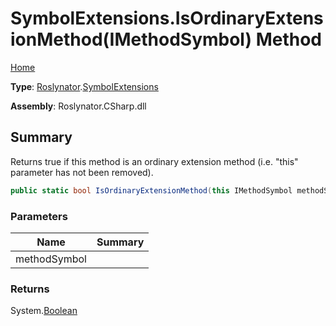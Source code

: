 # SymbolExtensions\.IsOrdinaryExtensionMethod\(IMethodSymbol\) Method

[Home](../../../README.md)

**Type**: [Roslynator](../../README.md)\.[SymbolExtensions](../README.md)

**Assembly**: Roslynator\.CSharp\.dll

## Summary

Returns true if this method is an ordinary extension method \(i\.e\. "this" parameter has not been removed\)\.

```csharp
public static bool IsOrdinaryExtensionMethod(this IMethodSymbol methodSymbol)
```

### Parameters

| Name | Summary |
| ---- | ------- |
| methodSymbol | |

### Returns

System\.[Boolean](https://docs.microsoft.com/en-us/dotnet/api/system.boolean)

